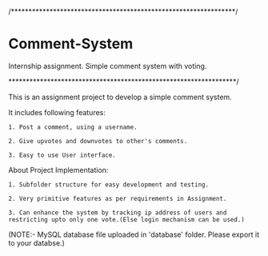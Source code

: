 /****************************************************************/
# Comment-System
Internship assignment. Simple comment system with voting.

*****************************************************************/

This is an assignment project to develop a simple comment system.

It includes following features:

    1. Post a comment, using a username.
    
    2. Give upvotes and downvotes to other's comments.
    
    3. Easy to use User interface.

About Project Implementation:

    1. Subfolder structure for easy development and testing.
    
    2. Very primitive features as per requirements in Assignment.
    
    3. Can enhance the system by tracking ip address of users and restricting upto only one vote.(Else login mechanism can be used.)
    
(NOTE:- MySQL database file uploaded in 'database' folder. Please export it to your databse.)
 
